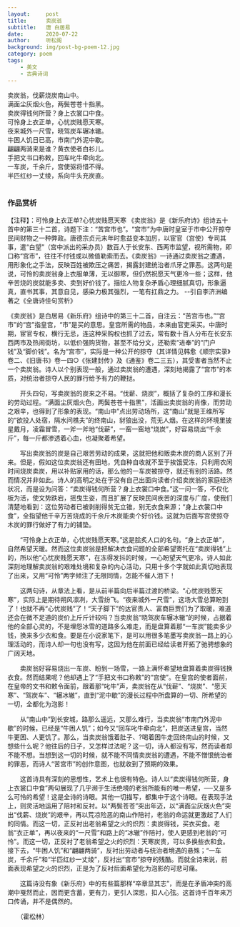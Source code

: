 ```yaml
---
layout:     post
title:      卖炭翁
subtitle:   唐 白居易
date:       2020-07-22
author:     听松阁
background: img/post-bg-poem-12.jpg
category: poem
tags:
    - 美文
    - 古典诗词
---
```



卖炭翁，伐薪烧炭南山中。<br>
满面尘灰烟火色，两鬓苍苍十指黑。<br>
卖炭得钱何所营？身上衣裳口中食。<br>
可怜身上衣正单，心忧炭贱愿天寒。<br>
夜来城外一尺雪，晓驾炭车辗冰辙。<br>
牛困人饥日已高，市南门外泥中歇。<br>
翩翩两骑来是谁？黄衣使者白衫儿。<br>
手把文书口称敕，回车叱牛牵向北。<br>
一车炭，千余斤，宫使驱将惜不得。<br>
半匹红纱一丈绫，系向牛头充炭直。<br>
<br>

### 作品赏析
【注释】：可怜身上衣正单?心忧炭贱愿天寒
《卖炭翁》是《新乐府诗》组诗五十首中的第三十二首，诗题下注：“苦宫市也”。“宫市”为中唐时皇室于市中公开掠夺民间财物之一种弊政。唐德宗贞元末年时愈益变本加厉，以宦官（宫使）专司其事，遣“白望”（宫中派出的采办员）数百人于长安东、西两市监望，视所需物，即口称“宫市”，往往不付钱或以微值勒索而去。《卖炭翁》一诗通过卖炭翁之遭遇，用形象化之手法，反映百姓被欺压之痛苦，揭露封建统治者爪牙之罪恶。这两句是说，可怜的卖炭翁身上衣服单薄，无以御寒，但仍然祝愿天气更冷一些；这样，他辛苦烧的炭就能多卖、卖到好价钱了。描绘人物复杂矛盾心理细腻真切，形象逼真，直书其事，其意自见，感染力极其强烈，一笔有扛鼎之力。
--引自李济洲编著之《全唐诗佳句赏析》


《卖炭翁》是白居易《新乐府》组诗中的第三十二首，自注云：“苦宫市也。”“宫市”的“宫”指皇宫，“市”是买的意思。皇宫所需的物品，本来由官吏采买。中唐时期，宦官专权，横行无忌，连这种采购权也抓了过去，常有数十百人分布在长安东西两市及热闹街坊，以低价强购货物，甚至不给分文，还勒索“进奉”的“门户钱”及“脚价钱”。名为“宫市”，实际是一种公开的掠夺（其详情见韩愈《顺宗实录》卷二、《旧唐书》卷一四○《张建封传》及《通鉴》卷二三五），其受害者当然不止一个卖炭翁。诗人以个别表现一般，通过卖炭翁的遭遇，深刻地揭露了“宫市”的本质，对统治者掠夺人民的罪行给予有力的鞭挞。

　　开头四句，写卖炭翁的炭来之不易。“伐薪、烧炭”，概括了复杂的工序和漫长的劳动过程。“满面尘灰烟火色，两鬓苍苍十指黑”，活画出卖炭翁的肖像，而劳动之艰辛，也得到了形象的表现。“南山中”点出劳动场所，这“南山”就是王维所写的“欲投人处宿，隔水问樵夫”的终南山，豺狼出没，荒无人烟。在这样的环境里披星戴月，凌霜冒雪，一斧一斧地“伐薪”，一窑一窑地“烧炭”，好容易烧出“千余斤”，每一斤都渗透着心血，也凝聚着希望。

　　写出卖炭翁的炭是自己艰苦劳动的成果，这就把他和贩卖木炭的商人区别了开来。但是，假如这位卖炭翁还有田地，凭自种自收就不至于挨饿受冻，只利用农闲时间烧炭卖炭，用以补贴家用的话，那么他的一车炭被掠夺，就还有别的活路。然而情况并非如此。诗人的高明之处在于没有自己出面向读者介绍卖炭翁的家庭经济状况，而是设为问答：“卖炭得钱何所营？身上衣裳口中食。”这一问一答，不仅化板为活，使文势跌宕，摇曳生姿，而且扩展了反映民间疾苦的深度与广度，使我们清楚地看到：这位劳动者已被剥削得贫无立锥，别无衣食来源；“身上衣裳口中食”，全指望他千辛万苦烧成的千余斤木炭能卖个好价钱。这就为后面写宫使掠夺木炭的罪行做好了有力的铺垫。

　　“可怜身上衣正单，心忧炭贱愿天寒。”这是脍炙人口的名句。“身上衣正单”，自然希望天暖。然而这位卖炭翁是把解决衣食问题的全部希望寄托在“卖炭得钱”上的，所以他“心忧炭贱愿天寒”，在冻得发抖的时候，一心盼望天气更冷。诗人如此深刻地理解卖炭翁的艰难处境和复杂的内心活动，只用十多个字就如此真切地表现了出来，又用“可怜”两字倾注了无限同情，怎能不催人泪下！

　　这两句诗，从章法上看，是从前半篇向后半篇过渡的桥梁。“心忧炭贱愿天寒”，实际上是期待朔风凛冽，大雪纷飞。“夜来城外一尺雪”，这场大雪总算盼到了！也就不再“心忧炭贱”了！“天子脚下”的达官贵人、富商巨贾们为了取暖，难道还会在微不足道的炭价上斤斤计较吗？当卖炭翁“晓驾炭车辗冰辙”的时候，占据着他的全部心灵的，不是埋怨冰雪的道路多么难走，而是盘算着那“一车炭”能卖多少钱，换来多少衣和食。要是在小说家笔下，是可以用很多笔墨写卖炭翁一路上的心理活动的，而诗人却一句也没有写，这因为他在前面已经给读者开拓了驰骋想象的广阔天地。

　　卖炭翁好容易烧出一车炭、盼到一场雪，一路上满怀希望地盘算着卖炭得钱换衣食。然而结果呢？他却遇上了“手把文书口称敕”的“宫使”。在皇宫的使者面前，在皇帝的文书和敕令面前，跟着那“叱牛”声，卖炭翁在从“伐薪”、“烧炭”、“愿天寒”、“驾炭车”、“辗冰辙”，直到“泥中歇”的漫长过程中所盘算的一切、所希望的一切，全都化为泡影！

　　从“南山中”到长安城，路那么遥远，又那么难行，当卖炭翁“市南门外泥中歇”的时候，已经是“牛困人饥”；如今又“回车叱牛牵向北”，把炭送进皇宫，当然牛更困、人更饥了。那么，当卖炭翁饿着肚子、?喝着困牛走回终南山的时候，又想些什么呢？他往后的日子，又怎样过法呢？这一切，诗人都没有写，然而读者却不能不想。当想到这一切的时候，就不能不同情卖炭翁的遭遇，不能不憎恨统治者的罪恶，而诗人“苦宫市”的创作意图，也就收到了预期的效果。

　　这首诗具有深刻的思想性，艺术上也很有特色。诗人以“卖炭得钱何所营，身上衣裳口中食”两句展现了几乎濒于生活绝境的老翁所能有的唯一希望，──又是多么可怜的希望！这是全诗的诗眼。其他一切描写，都集中于这个诗眼。在表现手法上，则灵活地运用了陪衬和反衬。以“两鬓苍苍”突出年迈，以“满面尘灰烟火色”突出“伐薪、烧炭”的艰辛，再以荒凉险恶的南山作陪衬，老翁的命运就更激起了人们的同情。而这一切，正反衬出老翁希望之火的炽烈：卖炭得钱，买衣买食。老翁“衣正单”，再以夜来的“一尺雪”和路上的“冰辙”作陪衬，使人更感到老翁的“可怜”。而这一切，正反衬了老翁希望之火的炽烈：天寒炭贵，可以多换些衣和食。接下去，“牛困人饥”和“翩翩两骑”，反衬出劳动者与统治者境遇的悬殊；“一车炭，千余斤”和“半匹红纱一丈绫”，反衬出“宫市”掠夺的残酷。而就全诗来说，前面表现希望之火的炽烈，正是为了反衬后面希望化为泡影的可悲可痛。

　　这篇诗没有象《新乐府》中的有些篇那样“卒章显其志”，而是在矛盾冲突的高潮中戛然而止，因而更含蓄，更有力，更引人深思，扣人心弦。这首诗千百年来万口传诵，并不是偶然的。

　　（霍松林）
  
